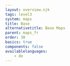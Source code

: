 ```yaml
---
layout: overview.njk
tags: level3
system: maps
title: Base
alternativetitle: Base Maps
parent: maps_fr
order: 30
basics: true
components: false
availablelanguages: 
    - de
---
```


